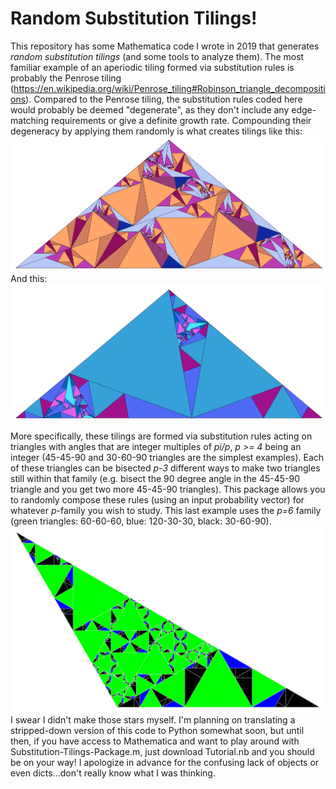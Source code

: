 # Random Substitution Tilings!
This repository has some Mathematica code I wrote in 2019 that generates *random substitution tilings* (and some tools to analyze them). The most familiar example of an aperiodic tiling formed via substitution rules is probably the Penrose tiling (https://en.wikipedia.org/wiki/Penrose_tiling#Robinson_triangle_decompositions). Compared to the Penrose tiling, the substitution rules coded here would probably be deemed "degenerate", as they don't include any edge-matching requirements or give a definite growth rate. Compounding their degeneracy by applying them randomly is what creates tilings like this:
![ex4](https://github.com/dkludwig/Random-Substitution-Tilings/blob/main/examples/ex4.png) 
And this:
![ex3](https://github.com/dkludwig/Random-Substitution-Tilings/blob/main/examples/ex3.png) 

More specifically, these tilings are formed via substitution rules acting on triangles with angles that are integer multiples of *pi/p*, *p >= 4* being an integer (45-45-90 and 30-60-90 triangles are the simplest examples). Each of these triangles can be bisected *p-3* different ways to make two triangles still within that family (e.g. bisect the 90 degree angle in the 45-45-90 triangle and you get two more 45-45-90 triangles). This package allows you to randomly compose these rules (using an input probability vector) for whatever *p*-family you wish to study. This last example uses the *p=6* family (green triangles: 60-60-60, blue: 120-30-30, black: 30-60-90).
![ex5](https://github.com/dkludwig/Random-Substitution-Tilings/blob/main/examples/ex5.png) 
I swear I didn't make those stars myself. I'm planning on translating a stripped-down version of this code to Python somewhat soon, but until then, if you have access to Mathematica and want to play around with Substitution-Tilings-Package.m, just download Tutorial.nb and you should be on your way! I apologize in advance for the confusing lack of objects or even dicts...don't really know what I was thinking.



